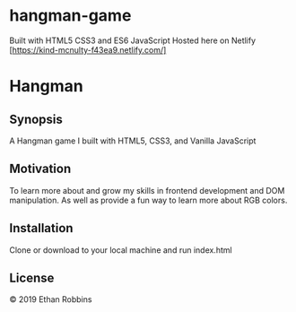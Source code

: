 # hangman-game
Built with HTML5 CSS3 and ES6 JavaScript
Hosted here on Netlify
[https://kind-mcnulty-f43ea9.netlify.com/]


# Hangman
## Synopsis

A Hangman game I  built with HTML5, CSS3, and Vanilla JavaScript

## Motivation

To learn more about and grow my skills in frontend development and DOM manipulation. As well as provide
a fun way to learn more about RGB colors.

## Installation

Clone or download to your local machine and run index.html


## License

&copy; 2019 Ethan Robbins
